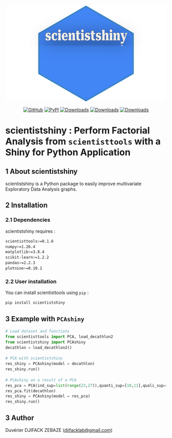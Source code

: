 <p align="center">
	<img src="./scientistshiny.svg" height=300></img>
</p>
<div align="center">

[![GitHub](https://shields.io/badge/license-MIT-informational)](https://github.com/enfantbenidedieu/scientistshiny/blob/master/LICENSE)
[![PyPI](https://img.shields.io/pypi/v/scientistshiny.svg?color=dark-green)](https://pypi.org/project/scientistshiny/)
[![Downloads](https://static.pepy.tech/badge/scientistshiny)](https://pepy.tech/project/scientistshiny)
[![Downloads](https://static.pepy.tech/badge/scientistshiny/month)](https://pepy.tech/project/scientistshiny)
[![Downloads](https://static.pepy.tech/badge/scientistshiny/week)](https://pepy.tech/project/scientistshiny)
</div>

# scientistshiny : Perform Factorial Analysis from `scientisttools` with a Shiny for Python Application

## 1 About scientistshiny

scientistshiny is a Python package to easily improve multivariate Exploratory Data Analysis graphs.

## 2 Installation

### 2.1 Dependencies

scientistshiny requires :

```bash
scientisttools>=0.1.6
numpy>=1.26.4
matplotlib>=3.8.4
scikit-learn>=1.2.2
pandas>=2.2.3
plotnine>=0.10.1
```

### 2.2 User installation

You can install scientisttools using `pip` :

```bash
pip install scientistshiny
```

## 3 Example with `PCAshiny`

```python
# Load dataset and functions
from scientisttools import PCA, load_decathlon2
from scientistshiny import PCAshiny
decathlon = load_decathlon2()

# PCA with scientistshiny
res_shiny = PCAshiny(model = decathlon)
res_shiny.run()

# PCAshiny on a result of a PCA
res_pca = PCA(ind_sup=list(range(23,27)),quanti_sup=[10,11],quali_sup=12)
res_pca.fit(decathlon)
res_shiny = PCAshiny(model = res_pca)
res_shiny.run()
```

## 3 Author

Duvérier DJIFACK ZEBAZE ([djifacklab@gmail.com](djifacklab@gmail.com))